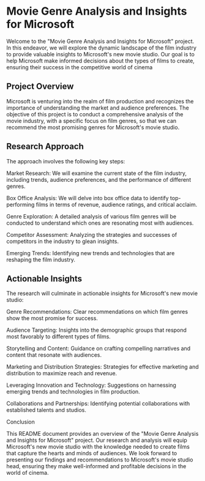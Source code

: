 # Movie Genre Analysis and Insights for Microsoft

Welcome to the "Movie Genre Analysis and Insights for Microsoft" project. In this endeavor, we will explore the dynamic landscape of the film industry to provide valuable insights to Microsoft's new movie studio. Our goal is to help Microsoft make informed decisions about the types of films to create, ensuring their success in the competitive world of cinema

## Project Overview

Microsoft is venturing into the realm of film production and recognizes the importance of understanding the market and audience preferences. The objective of this project is to conduct a comprehensive analysis of the movie industry, with a specific focus on film genres, so that we can recommend the most promising genres for Microsoft's movie studio.

## Research Approach

The approach involves the following key steps:

Market Research: We will examine the current state of the film industry, including trends, audience preferences, and the performance of different genres.

Box Office Analysis: We will delve into box office data to identify top-performing films in terms of revenue, audience ratings, and critical acclaim.

Genre Exploration: A detailed analysis of various film genres will be conducted to understand which ones are resonating most with audiences.

Competitor Assessment: Analyzing the strategies and successes of competitors in the industry to glean insights.

Emerging Trends: Identifying new trends and technologies that are reshaping the film industry.

## Actionable Insights

The research will culminate in actionable insights for Microsoft's new movie studio:

Genre Recommendations: Clear recommendations on which film genres show the most promise for success.

Audience Targeting: Insights into the demographic groups that respond most favorably to different types of films.

Storytelling and Content: Guidance on crafting compelling narratives and content that resonate with audiences.

Marketing and Distribution Strategies: Strategies for effective marketing and distribution to maximize reach and revenue.

Leveraging Innovation and Technology: Suggestions on harnessing emerging trends and technologies in film production.

Collaborations and Partnerships: Identifying potential collaborations with established talents and studios.

Conclusion

This README document provides an overview of the "Movie Genre Analysis and Insights for Microsoft" project. Our research and analysis will equip Microsoft's new movie studio with the knowledge needed to create films that capture the hearts and minds of audiences. We look forward to presenting our findings and recommendations to Microsoft's movie studio head, ensuring they make well-informed and profitable decisions in the world of cinema.
